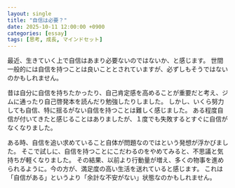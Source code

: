 ```yaml
---
layout: single
title: "自信は必要？"
date: 2025-10-11 12:00:00 +0900
categories: [essay]
tags: [思考, 成長, マインドセット]
---
```


最近、生きていく上で自信はあまり必要ないのではないか、と感じます。
世間一般的には自信を持つことは良いこととされていますが、必ずしもそうではないのかもしれません。

昔は自分に自信を持ちたかったり、自己肯定感を高めることが重要だと考え、ジムに通ったり自己啓発本を読んだり勉強したりしました。
しかし、いくら努力しても自信、特に揺るがない自信を持つことは難しく感じました。
ある程度自信が付いてきたと感じることはありましたが、１度でも失敗するとすぐに自信がなくなりました。

ある時、自信を追い求めていること自体が問題なのではという発想が浮かびました。
そこで試しに、自信を持つことにこだわるのをやめてみると、不思議と気持ちが軽くなりました。
その結果、以前より行動量が増え、多くの物事を進められるように。今の方が、満足度の高い生活を送れていると感じます。
これは「自信がある」というより「余計な不安がない」状態なのかもしれません。
